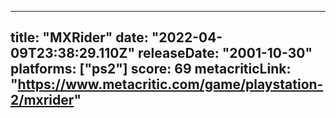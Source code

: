 
---
title: "MXRider"
date: "2022-04-09T23:38:29.110Z"
releaseDate: "2001-10-30"
platforms: ["ps2"]
score: 69
metacriticLink: "https://www.metacritic.com/game/playstation-2/mxrider"
---
